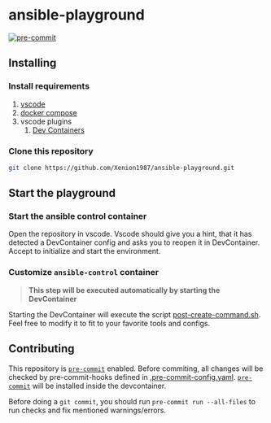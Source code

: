 # ansible-playground

[![pre-commit](https://img.shields.io/badge/pre--commit-enabled-brightgreen?logo=pre-commit)](https://github.com/pre-commit/pre-commit)

## Installing

### Install requirements

1. [vscode](https://code.visualstudio.com/Download)
1. [docker compose](https://docs.docker.com/compose/install/)
1. vscode plugins
   1. [Dev Containers](https://marketplace.visualstudio.com/items?itemName=ms-vscode-remote.remote-containers)

### Clone this repository

```sh
git clone https://github.com/Xenion1987/ansible-playground.git
```

## Start the playground

### Start the ansible control container

Open the repository in vscode. Vscode should give you a hint, that it has detected a DevContainer config and asks you to reopen it in DevContainer. Accept to initialize and start the environment.

### Customize `ansible-control` container

> **This step will be executed automatically by starting the DevContainer**

Starting the DevContainer will execute the script [post-create-command.sh](./.devcontainer/scripts/post-create-command.sh). Feel free to modify it to fit to your favorite tools and configs.

## Contributing

This repository is [`pre-commit`](https://pre-commit.com/) enabled. Before commiting, all changes will be checked by pre-commit-hooks defined in [.pre-commit-config.yaml](./.pre-commit-config.yaml). [`pre-commit`](https://pre-commit.com/) will be installed inside the devcontainer.

Before doing a `git commit`, you should run `pre-commit run --all-files` to run checks and fix mentioned warnings/errors.
